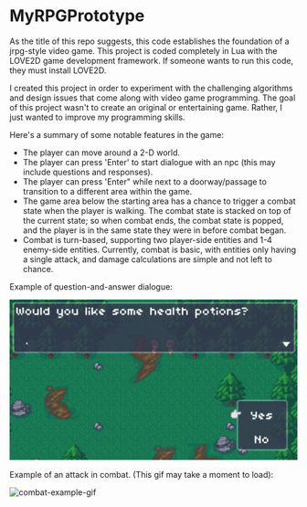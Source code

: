 # MyRPGPrototype

As the title of this repo suggests, this code establishes the foundation of a jrpg-style video game. This project is
coded completely in Lua with the LOVE2D game development framework. If someone wants to run this code, they must 
install LOVE2D.

I created this project in order to experiment with the challenging algorithms and design issues that come along with
video game programming. The goal of this project wasn't to create an original or entertaining game. Rather, I just
wanted to improve my programming skills.

Here's a summary of some notable features in the game:
- The player can move around a 2-D world.
- The player can press 'Enter' to start dialogue with an npc (this may include questions and responses).
- The player can press 'Enter" while next to a doorway/passage to transition to a different area within the game.
- The game area below the starting area has a chance to trigger a combat state when the player is walking. The combat state is stacked on top of the current state; 
  so when combat ends, the combat state is popped, and the player is in the same state they were in before combat began.
- Combat is turn-based, supporting two player-side entities and 1-4 enemy-side entities. Currently, combat is basic, with
entities only having a single attack, and damage calculations are simple and not left to chance.

Example of question-and-answer dialogue:

![dialogue-screenshot](projectInfo/dialogueScreenshot.png)

Example of an attack in combat. (This gif may take a moment to load):

![combat-example-gif](projectInfo/combatAttack.gif)
